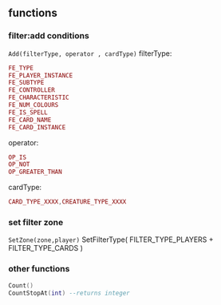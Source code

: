 ## functions

### filter:add conditions
`Add(filterType, operator , cardType)`
filterType:
```lua
FE_TYPE
FE_PLAYER_INSTANCE
FE_SUBTYPE
FE_CONTROLLER
FE_CHARACTERISTIC
FE_NUM_COLOURS
FE_IS_SPELL
FE_CARD_NAME
FE_CARD_INSTANCE
```
operator:
```lua
OP_IS
OP_NOT
OP_GREATER_THAN
```
cardType:
```lua
CARD_TYPE_XXXX,CREATURE_TYPE_XXXX
```
### set filter zone
`SetZone(zone,player)`
SetFilterType( FILTER_TYPE_PLAYERS + FILTER_TYPE_CARDS )

### other functions
```lua
Count()
CountStopAt(int) --returns integer
```
